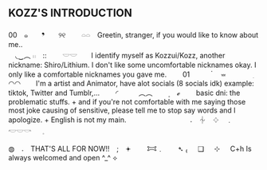 ## KOZZ'S INTRODUCTION
00　๑　　❜　　୨୧　　
𓏏𓏏　Greetin, stranger, if you would like to know about me..  
　◟‿︵ 𓏼　::　　
𓎟𓎟　　I identify myself as Kozzui/Kozz, another nickname: Shiro/Lithium. I don't like some uncomfortable nicknames okay. I only like a comfortable nicknames you gave me.　　
01　　　 ๋ ㅤ⏕　　　　ִ
◠◠⠀⠀⠀I'm a artist and Animator, have alot socials (8 socials idk) example: tiktok, Twitter and Tumblr,...　
　◜　　ㅤ︵︵ ㅤ　۪　 ℯ　　
basic dni: the problematic stuffs. + and if you're not comfortable with me saying those most joke causing of sensitive, please tell me to stop say words and I apologize. + English is not my main.　　　　　　　
　   𝅄　⏆　𔓕　﹒　　𓎢𓎟𓎡   ⠀𓈒

◍　𝅄　THAT'S ALL FOR NOW!!　;　𖥔
　　𐂯﹒　　➴
₍⠀⠀❑⠀⠀⊹⠀⠀C+h Is always welcomed and open ^_^ ⟡